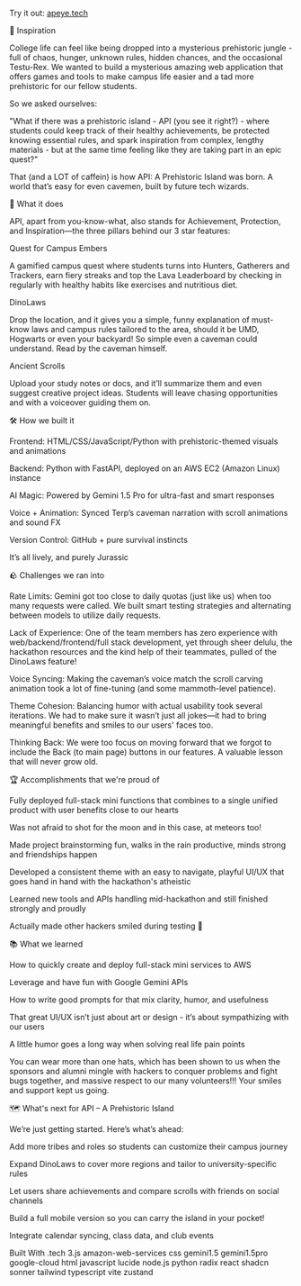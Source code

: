 Try it out: [apeye.tech](http://apeye.tech:5173/index2.html)

🦕 Inspiration

College life can feel like being dropped into a mysterious prehistoric jungle - full of chaos, hunger, unknown rules, hidden chances, and the occasional Testu-Rex. We wanted to build a mysterious amazing web application that offers games and tools to make campus life easier and a tad more prehistoric for our fellow students.

So we asked ourselves:

"What if there was a prehistoric island - API (you see it right?) - where students could keep track of their healthy achievements, be protected knowing essential rules, and spark inspiration from complex, lengthy materials - but at the same time feeling like they are taking part in an epic quest?"

That (and a LOT of caffein) is how API: A Prehistoric Island was born. A world that’s easy for even cavemen, built by future tech wizards.

🧭 What it does

API, apart from you-know-what, also stands for Achievement, Protection, and Inspiration—the three pillars behind our 3 star features:

Quest for Campus Embers

A gamified campus quest where students turns into Hunters, Gatherers and Trackers, earn fiery streaks and top the Lava Leaderboard by checking in regularly with healthy habits like exercises and nutritious diet.

DinoLaws

Drop the location, and it gives you a simple, funny explanation of must-know laws and campus rules tailored to the area, should it be UMD, Hogwarts or even your backyard! So simple even a caveman could understand. Read by the caveman himself.

Ancient Scrolls

Upload your study notes or docs, and it’ll summarize them and even suggest creative project ideas. Students will leave chasing opportunities and with a voiceover guiding them on.

🛠️ How we built it

Frontend: HTML/CSS/JavaScript/Python with prehistoric-themed visuals and animations

Backend: Python with FastAPI, deployed on an AWS EC2 (Amazon Linux) instance

AI Magic: Powered by Gemini 1.5 Pro for ultra-fast and smart responses

Voice + Animation: Synced Terp’s caveman narration with scroll animations and sound FX

Version Control: GitHub + pure survival instincts

It’s all lively, and purely Jurassic

🪨 Challenges we ran into

Rate Limits: Gemini got too close to daily quotas (just like us) when too many requests were called. We built smart testing strategies and alternating between models to utilize daily requests.

Lack of Experience: One of the team members has zero experience with web/backend/frontend/full stack development, yet through sheer delulu, the hackathon resources and the kind help of their teammates, pulled of the DinoLaws feature!

Voice Syncing: Making the caveman’s voice match the scroll carving animation took a lot of fine-tuning (and some mammoth-level patience).

Theme Cohesion: Balancing humor with actual usability took several iterations. We had to make sure it wasn’t just all jokes—it had to bring meaningful benefits and smiles to our users' faces too.

Thinking Back: We were too focus on moving forward that we forgot to include the Back (to main page) buttons in our features. A valuable lesson that will never grow old.

🏆 Accomplishments that we're proud of

Fully deployed full-stack mini functions that combines to a single unified product with user benefits close to our hearts

Was not afraid to shot for the moon and in this case, at meteors too!

Made project brainstorming fun, walks in the rain productive, minds strong and friendships happen

Developed a consistent theme with an easy to navigate, playful UI/UX that goes hand in hand with the hackathon's atheistic

Learned new tools and APIs handling mid-hackathon and still finished strongly and proudly

Actually made other hackers smiled during testing 👀

📚 What we learned

How to quickly create and deploy full-stack mini services to AWS

Leverage and have fun with Google Gemini APIs

How to write good prompts for that mix clarity, humor, and usefulness

That great UI/UX isn’t just about art or design - it’s about sympathizing with our users

A little humor goes a long way when solving real life pain points

You can wear more than one hats, which has been shown to us when the sponsors and alumni mingle with hackers to conquer problems and fight bugs together, and massive respect to our many volunteers!!! Your smiles and support kept us going.

🗺️ What's next for API – A Prehistoric Island

We’re just getting started. Here’s what’s ahead:

Add more tribes and roles so students can customize their campus journey

Expand DinoLaws to cover more regions and tailor to university-specific rules

Let users share achievements and compare scrolls with friends on social channels

Build a full mobile version so you can carry the island in your pocket!

Integrate calendar syncing, class data, and club events

Built With
.tech
3.js
amazon-web-services
css
gemini1.5
gemini1.5pro
google-cloud
html
javascript
lucide
node.js
python
radix
react
shadcn
sonner
tailwind
typescript
vite
zustand
